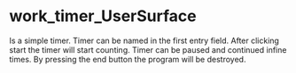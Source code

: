# work_timer_UserSurface
Is a simple timer.
Timer can be named in the first entry field.
After clicking start the timer will start counting.
Timer can be paused and continued infine times.
By pressing the end button the program will be destroyed.
